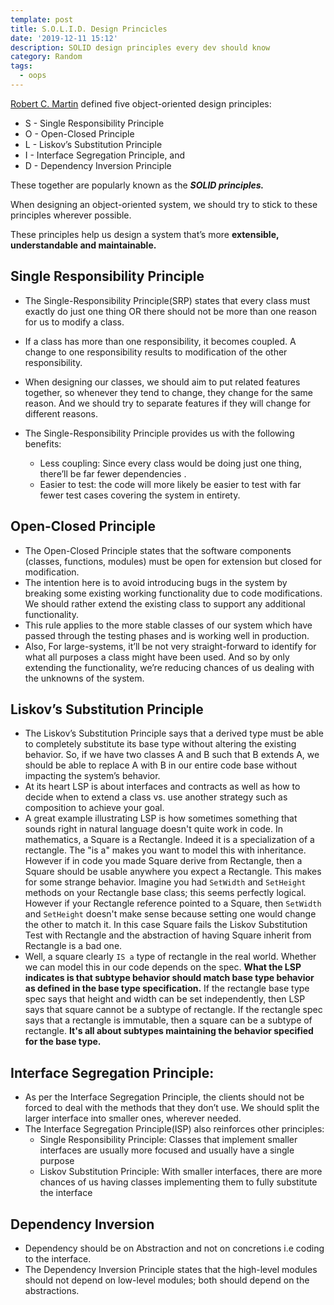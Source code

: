 ```yaml
---
template: post
title: S.O.L.I.D. Design Princicles
date: '2019-12-11 15:12'
description: SOLID design principles every dev should know
category: Random
tags:
  - oops
---
```

[Robert C. Martin](https://blog.cleancoder.com/) defined five object-oriented design principles:

- S - Single Responsibility Principle
- O - Open-Closed Principle
- L - Liskov’s Substitution Principle
- I - Interface Segregation Principle, and
- D - Dependency Inversion Principle

These together are popularly known as the **_SOLID principles._** 

When designing an object-oriented system, we should try to stick to these principles wherever possible.

These principles help us design a system that’s more **extensible, understandable and maintainable.**

## Single Responsibility Principle
* The Single-Responsibility Principle(SRP) states that every class must exactly do just one thing OR there should not be more than one reason for us to modify a class.
* If a class has more than one responsibility, it becomes coupled. A change to one responsibility results to modification of the other responsibility.
* When designing our classes, we should aim to put related features together, so whenever they tend to change, they change for the same reason. And we should try to separate features if they will change for different reasons.
* The Single-Responsibility Principle provides us with the following benefits:   
  - Less coupling: Since every class would be doing just one thing, there’ll be far fewer dependencies.
  - Easier to test: the code will more likely be easier to test with far fewer test cases covering the system in entirety.

## Open-Closed Principle
* The Open-Closed Principle states that the software components (classes, functions, modules) must be open for extension but closed for modification.
* The intention here is to avoid introducing bugs in the system by breaking some existing working functionality due to code modifications. We should rather extend the existing class to support any additional functionality.
* This rule applies to the more stable classes of our system which have passed through the testing phases and is working well in production.
* Also, For large-systems, it’ll be not very straight-forward to identify for what all purposes a class might have been used. And so by only extending the functionality, we’re reducing chances of us dealing with the unknowns of the system.

## Liskov’s Substitution Principle
* The Liskov’s Substitution Principle says that a derived type must be able to completely substitute its base type without altering the existing behavior. So, if we have two classes A and B such that B extends A, we should be able to replace A with B in our entire code base without impacting the system’s behavior.
* At its heart LSP is about interfaces and contracts as well as how to decide when to extend a class vs. use another strategy such as composition to achieve your goal.
* A great example illustrating LSP is how sometimes something that sounds right in natural language doesn't quite work in code. In mathematics, a Square is a Rectangle. Indeed it is a specialization of a rectangle. The "is a" makes you want to model this with inheritance. However if in code you made Square derive from Rectangle, then a Square should be usable anywhere you expect a Rectangle. This makes for some strange behavior. Imagine you had `SetWidth` and `SetHeight` methods on your Rectangle base class; this seems perfectly logical. However if your Rectangle reference pointed to a Square, then `SetWidth` and `SetHeight` doesn't make sense because setting one would change the other to match it. In this case Square fails the Liskov Substitution Test with Rectangle and the abstraction of having Square inherit from Rectangle is a bad one.
* Well, a square clearly `IS a` type of rectangle in the real world. Whether we can model this in our code depends on the spec. **What the LSP indicates is that subtype behavior should match base type behavior as defined in the base type specification.** If the rectangle base type spec says that height and width can be set independently, then LSP says that square cannot be a subtype of rectangle. If the rectangle spec says that a rectangle is immutable, then a square can be a subtype of rectangle. **It's all about subtypes maintaining the behavior specified for the base type.**

## Interface Segregation Principle:
* As per the Interface Segregation Principle, the clients should not be forced to deal with the methods that they don’t use. We should split the larger interface into smaller ones, wherever needed.
* The Interface Segregation Principle(ISP) also reinforces other principles:
  - Single Responsibility Principle: Classes that implement smaller interfaces are usually more focused and usually have a single purpose
  - Liskov Substitution Principle: With smaller interfaces, there are more chances of us having classes implementing them to fully substitute the interface

## Dependency Inversion
* Dependency should be on Abstraction and not on concretions i.e coding to the interface.
* The Dependency Inversion Principle states that the high-level modules should not depend on low-level modules; both should depend on the abstractions.

